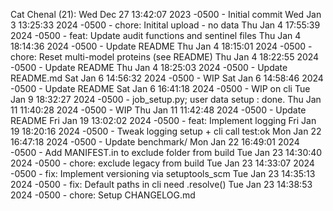 Cat Chenal (21):
      Wed Dec 27 13:42:07 2023 -0500 - Initial commit
      Wed Jan 3 13:25:33 2024 -0500 - chore: Initital upload - no data
      Thu Jan 4 17:55:39 2024 -0500 - feat: Update audit functions and sentinel files
      Thu Jan 4 18:14:36 2024 -0500 - Update README
      Thu Jan 4 18:15:01 2024 -0500 - chore: Reset multi-model proteins (see README)
      Thu Jan 4 18:22:55 2024 -0500 - Update README
      Thu Jan 4 18:25:03 2024 -0500 - Update README.md
      Sat Jan 6 14:56:32 2024 -0500 - WIP
      Sat Jan 6 14:58:46 2024 -0500 - Update README
      Sat Jan 6 16:41:18 2024 -0500 - WIP on cli
      Tue Jan 9 18:32:27 2024 -0500 - job_setup.py; user data setup : done.
      Thu Jan 11 11:40:28 2024 -0500 - WIP
      Thu Jan 11 11:42:48 2024 -0500 - Update README
      Fri Jan 19 13:02:02 2024 -0500 - feat: Implement logging
      Fri Jan 19 18:20:16 2024 -0500 - Tweak logging setup + cli call test:ok
      Mon Jan 22 16:47:18 2024 -0500 - Update benchmark/
      Mon Jan 22 16:49:01 2024 -0500 - Add MANIFEST.in to exclude folder from build
      Tue Jan 23 14:30:40 2024 -0500 - chore: exclude legacy from build
      Tue Jan 23 14:33:07 2024 -0500 - fix: Implement versioning via setuptools_scm
      Tue Jan 23 14:35:13 2024 -0500 - fix: Default paths in cli need .resolve()
      Tue Jan 23 14:38:53 2024 -0500 - chore: Setup CHANGELOG.md

